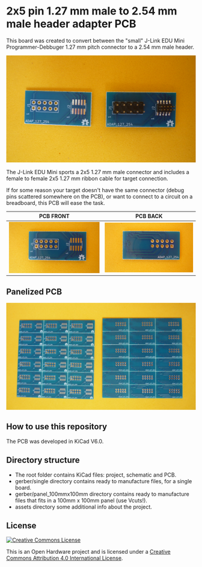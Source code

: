 # 2x5 pin 1.27 mm male to 2.54 mm male header adapter PCB

This board was created to convert  between the "small" J-Link EDU Mini Programmer-Debbuger 1.27 mm pitch connector to a 2.54 mm male header.

![PCB 3D picture](/2x5-1-27-to-2x5-2-54/assets/img/pcbadapter.jpg)

The J-Link EDU Mini sports a 2x5 1.27 mm male connector and includes a female to female 2x5 1.27 mm ribbon cable for target connection.

If for some reason your target doesn't have the same connector (debug pins scattered somewhere on the PCB), or want to connect to a circuit on a breadboard, this PCB will ease the task. 

PCB FRONT                                          | PCB BACK
---------------------------------------------------|----------------------------------------------
![](/2x5-1-27-to-2x5-2-54/assets/img/pcbfront.jpg) |![](/2x5-1-27-to-2x5-2-54/assets/img/pcbback.jpg) 


## Panelized PCB
![](/2x5-1-27-to-2x5-2-54/assets/img/pcbpanel.jpg)

## How to use this repository

The PCB was developed in KiCad V6.0.

## Directory structure

* The root folder contains KiCad files: project, schematic and PCB.
* gerber/single directory contains ready to manufacture files, for a single board.
* gerber/panel_100mmx100mm directory contains ready to manufacture files that fits in a 100mm x 100mm panel (use Vcuts!).
* assets directory some additional info about the project.

## License

[![Creative Commons License](https://i.creativecommons.org/l/by/4.0/88x31.png)](http://creativecommons.org/licenses/by/4.0/)

This is an Open Hardware project and is licensed under a [Creative Commons Attribution 4.0 International License](http://creativecommons.org/licenses/by/4.0/).

